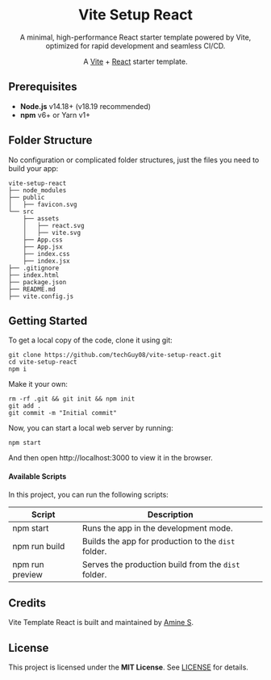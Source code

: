 <div align="center">
  <h1>
  Vite Setup React
</h1>
<p>
  A minimal, high-performance React starter template powered by Vite, optimized for rapid development and seamless CI/CD.
</p>
</div>
<p align="center">
    A <a href="https://vitejs.dev">Vite</a> + <a href="https://react.dev">React</a> starter template.
</p>

## Prerequisites

- **Node.js** v14.18+ (v18.19 recommended)  
- **npm** v6+ or Yarn v1+

## Folder Structure

No configuration or complicated folder structures, just the files you need to build your app:

```
vite-setup-react
├── node_modules
├── public
│   ├── favicon.svg
└── src
    ├── assets
    │   ├── react.svg
    │   ├── vite.svg
    ├── App.css
    ├── App.jsx
    ├── index.css
    ├── index.jsx
├── .gitignore
├── index.html
├── package.json
├── README.md
├── vite.config.js
```
## Getting Started

To get a local copy of the code, clone it using git:

```
git clone https://github.com/techGuy08/vite-setup-react.git
cd vite-setup-react
npm i
```

Make it your own:

```
rm -rf .git && git init && npm init
git add .
git commit -m "Initial commit"
```

Now, you can start a local web server by running:

```
npm start
```

And then open http://localhost:3000 to view it in the browser.

#### Available Scripts

In this project, you can run the following scripts:

| Script        | Description                                             |
| ------------- | ------------------------------------------------------- |
| npm start     | Runs the app in the development mode.                   |
| npm run build | Builds the app for production to the `dist` folder.     |
| npm run preview | Serves the production build from the `dist` folder.   |

## Credits

Vite Template React is built and maintained by [Amine S](https://techguy08.github.io).

## License

This project is licensed under the **MIT License**. See [LICENSE](https://github.com/techGuy08/vite-setup-react/blob/main/LICENSE) for details.
